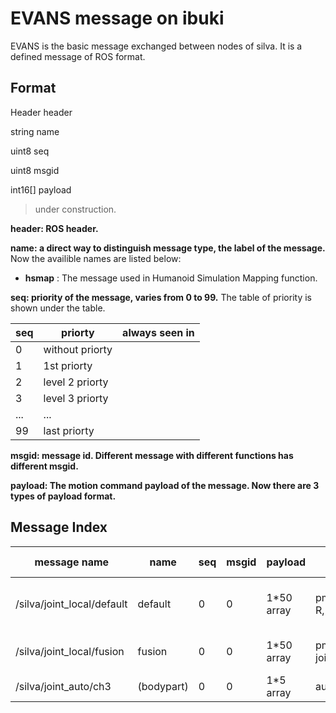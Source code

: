 # EVANS message on ibuki
EVANS is the basic message exchanged between nodes of silva.
It is a defined message of ROS format.

## Format
Header header

string name

uint8 seq

uint8 msgid

int16[] payload


> under construction.

**header: ROS header.**

**name: a direct way to distinguish message type, the label of the message.**
Now the availible names are listed below:

* **hsmap** : The message used in Humanoid Simulation Mapping function.

**seq: priority of the message, varies from 0 to 99.**
The table of priority is shown under the table.

| seq | priorty         | always seen in |
|-----|-----------------|----------------|
| 0   | without priorty |                |
| 1   | 1st priorty     |                |
| 2   | level 2 priorty |                |
| 3   | level 3 priorty |                |
| ... | ...             |                |
| 99  | last priorty    |                |

**msgid: message id. Different message with different functions has different msgid.**

**payload: The motion command payload of the message. Now there are 3 types of payload format.**

## Message Index
| message name | name | seq | msgid | payload | related nodes | function |
|--------------|------|-----|-------|---------|---------------|----------|
| /silva/joint_local/default | default | 0 | 0 | 1*50 array | pmemory, I, R, S, A|announce default(initial) posture of the robot |
| /silva/joint_local/fusion | fusion | 0 |  0 | 1*50 array | pmemory, joint_interface | send the mixed output for |
| /silva/joint_auto/ch3 | (bodypart) | 0 | 0 | 1*5 array |  auto, |
